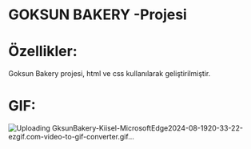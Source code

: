# GOKSUN BAKERY -Projesi
# Özellikler:
Goksun Bakery projesi, html ve css kullanılarak geliştirilmiştir.
# GIF:
![Uploading GksunBakery-Kiisel-MicrosoftEdge2024-08-1920-33-22-ezgif.com-video-to-gif-converter.gif…]()
